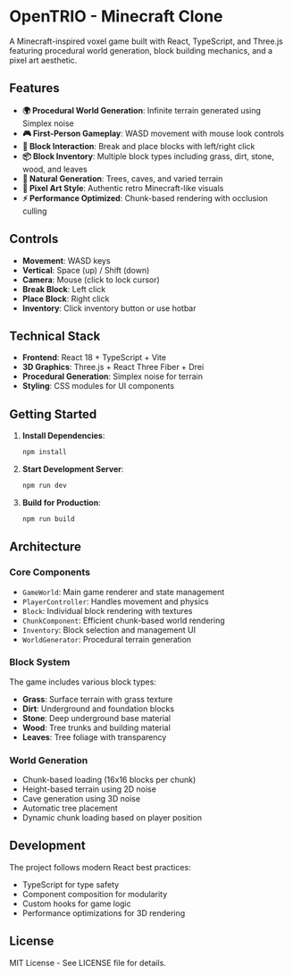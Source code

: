 # OpenTRIO - Minecraft Clone

A Minecraft-inspired voxel game built with React, TypeScript, and Three.js featuring procedural world generation, block building mechanics, and a pixel art aesthetic.

## Features

- **🌍 Procedural World Generation**: Infinite terrain generated using Simplex noise
- **🎮 First-Person Gameplay**: WASD movement with mouse look controls
- **🔨 Block Interaction**: Break and place blocks with left/right click
- **📦 Block Inventory**: Multiple block types including grass, dirt, stone, wood, and leaves
- **🌳 Natural Generation**: Trees, caves, and varied terrain
- **🎨 Pixel Art Style**: Authentic retro Minecraft-like visuals
- **⚡ Performance Optimized**: Chunk-based rendering with occlusion culling

## Controls

- **Movement**: WASD keys
- **Vertical**: Space (up) / Shift (down)
- **Camera**: Mouse (click to lock cursor)
- **Break Block**: Left click
- **Place Block**: Right click
- **Inventory**: Click inventory button or use hotbar

## Technical Stack

- **Frontend**: React 18 + TypeScript + Vite
- **3D Graphics**: Three.js + React Three Fiber + Drei
- **Procedural Generation**: Simplex noise for terrain
- **Styling**: CSS modules for UI components

## Getting Started

1. **Install Dependencies**:
   ```bash
   npm install
   ```

2. **Start Development Server**:
   ```bash
   npm run dev
   ```

3. **Build for Production**:
   ```bash
   npm run build
   ```

## Architecture

### Core Components

- `GameWorld`: Main game renderer and state management
- `PlayerController`: Handles movement and physics
- `Block`: Individual block rendering with textures
- `ChunkComponent`: Efficient chunk-based world rendering
- `Inventory`: Block selection and management UI
- `WorldGenerator`: Procedural terrain generation

### Block System

The game includes various block types:
- **Grass**: Surface terrain with grass texture
- **Dirt**: Underground and foundation blocks
- **Stone**: Deep underground base material
- **Wood**: Tree trunks and building material
- **Leaves**: Tree foliage with transparency

### World Generation

- Chunk-based loading (16x16 blocks per chunk)
- Height-based terrain using 2D noise
- Cave generation using 3D noise
- Automatic tree placement
- Dynamic chunk loading based on player position

## Development

The project follows modern React best practices:
- TypeScript for type safety
- Component composition for modularity
- Custom hooks for game logic
- Performance optimizations for 3D rendering

## License

MIT License - See LICENSE file for details.
